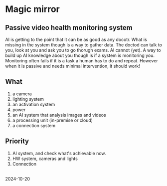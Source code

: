 # Magic mirror

## Passive video health monitoring system

AI is getting to the point that it can be as good as any docotr. What is missing in the system though is a way to gather data. The doctod can talk to you, look at you and ask you to go thorugh exams.
AI cannot (yet). A way to build up AI knowledge about you though is if a system is monitoring you. Monitoring often fails if it is a task a human has to do and repeat. However when it is passive and needs minimal intervention, it should work!

## What

1. a camera
1. lighting system
1. an activation system
1. power
1. an AI system that analysis images and videos
1. a processing unit (in-premise or cloud)
1. a connection system

## Priority

1. AI system, and check what's achievable now.
1. HW system, cameras and lights
1. Connection

<br />
2024-10-20
